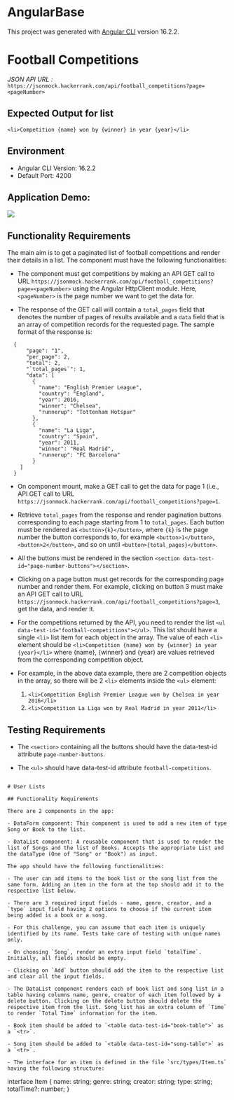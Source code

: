 # AngularBase

This project was generated with [Angular CLI](https://github.com/angular/angular-cli) version 16.2.2.

# Football Competitions

*JSON API URL :*
`https://jsonmock.hackerrank.com/api/football_competitions?page=<pageNumber>`

## Expected Output for list

`<li>Competition {name} won by {winner} in year {year}</li>`

## Environment 

- Angular CLI Version: 16.2.2
- Default Port: 4200

## Application Demo:

![](https://hrcdn.net/s3_pub/istreet-assets/1WAxxf03EtrUdnq3heRX2g/football.gif)

## Functionality Requirements

The main aim is to get a paginated list of football competitions and render their details in a list. The component must have the following functionalities:

- The component must get competitions by making an API GET call to URL `https://jsonmock.hackerrank.com/api/football_competitions?page=<pageNumber>` using the Angular HttpClient module. Here, `<pageNumber>` is the page number we want to get the data for.

- The response of the GET call will contain a ``total_pages`` field that denotes the number of pages of results available and a `data` field that is an array of competition records for the requested page. The sample format of the response is:

```
  {
      "page": "1",
      "per_page": 2,
      "total": 2,
      "`total_pages`": 1,
      "data": [
        {
          "name": "English Premier League",
          "country": "England",
          "year": 2016,
          "winner": "Chelsea",
          "runnerup": "Tottenham Hotspur"
        },
        {
          "name": "La Liga",
          "country": "Spain",
          "year": 2011,
          "winner": "Real Madrid",
          "runnerup": "FC Barcelona"
        }
    ]
  }
```

- On component mount, make a GET call to get the data for page 1 (i.e., API GET call to URL `https://jsonmock.hackerrank.com/api/football_competitions?page=1`.

- Retrieve `total_pages` from the response and render pagination buttons corresponding to each page starting from 1 to `total_pages`. Each button must be rendered as `<button>{k}</button>`, where `{k}` is the page number the button corresponds to, for example `<button>1</button>`, `<button>2</button>`, and so on until `<button>{total_pages}</button>`.

- All the buttons must be rendered in the section `<section data-test-id="page-number-buttons"></section>`.

- Clicking on a page button must get records for the corresponding page number and render them. For example, clicking on button 3 must make an API GET call to URL `https://jsonmock.hackerrank.com/api/football_competitions?page=3`, get the data, and render it.

- For the competitions returned by the API, you need to render the list `<ul data-test-id="football-competitions"></ul>`. This list should have a single `<li>` list item for each object in the array. The value of each `<li>` element should be `<li>Competition {name} won by {winner} in year {year}</li>` where {name}, {winner} and {year} are values retrieved from the corresponding competition object.

- For example, in the above data example, there are 2 competition objects in the array, so there will be 2 `<li>` elements inside the `<ul>` element:
    1. `<li>Competition English Premier League won by Chelsea in year 2016</li>`
    2. `<li>Competition La Liga won by Real Madrid in year 2011</li>`

## Testing Requirements

- The `<section>` containing all the buttons should have the data-test-id attribute `page-number-buttons`.

- The `<ul>` should have data-test-id attribute `football-competitions`.

```

# User Lists

## Functionality Requirements

There are 2 components in the app:

- DataForm component: This component is used to add a new item of type Song or Book to the list.

- DataList component: A reusable component that is used to render the list of Songs and the list of Books. Accepts the appropriate List and the dataType (One of "Song" or "Book") as input.

The app should have the following functionalities:

- The user can add items to the book list or the song list from the same form. Adding an item in the form at the top should add it to the respective list below.

- There are 3 required input fields - name, genre, creator, and a `type` input field having 2 options to choose if the current item being added is a book or a song.

- For this challenge, you can assume that each item is uniquely identified by its name. Tests take care of testing with unique names only.

- On choosing `Song`, render an extra input field `totalTime`. Initially, all fields should be empty.

- Clicking on `Add` button should add the item to the respective list and clear all the input fields.

- The DataList component renders each of book list and song list in a table having columns name, genre, creator of each item followed by a delete button. Clicking on the delete button should delete the respective item from the list. Song list has an extra column of `Time` to render `Total Time` information for the item.

- Book item should be added to `<table data-test-id="book-table">` as a `<tr>`.

- Song item should be added to `<table data-test-id="song-table">` as a `<tr>`.
 
- The interface for an item is defined in the file `src/types/Item.ts` having the following structure:

```
  interface Item {
    name: string;
    genre: string;
    creator: string;
    type: string;
    totalTime?: number;
  }
```




